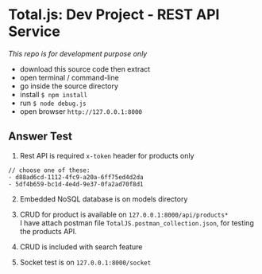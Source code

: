 # Total.js: Dev Project - REST API Service
<em>This repo is for development purpose only</em>

- download this source code then extract
- open terminal / command-line
- go inside the source directory
- install `$ npm install`
- run `$ node debug.js`
- open browser `http://127.0.0.1:8000`

## Answer Test
1. Rest API is required `x-token` header for products only
```
// choose one of these:
- d88ad6cd-1112-4fc9-a20a-6ff75ed4d2da
- 5df4b659-bc1d-4e4d-9e37-0fa2ad70f8d1
```

2. Embedded NoSQL database is on models directory

3. CRUD for product is available on `127.0.0.1:8000/api/products*`  
I have attach postman file `TotalJS.postman_collection.json`, for testing the products API.

4. CRUD is included with search feature

5. Socket test is on `127.0.0.1:8000/socket`